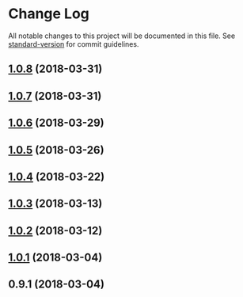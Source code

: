 # Change Log

All notable changes to this project will be documented in this file. See [standard-version](https://github.com/conventional-changelog/standard-version) for commit guidelines.

<a name="1.0.8"></a>
## [1.0.8](https://github.com/ojkelly/bunjil/compare/v1.0.7...v1.0.8) (2018-03-31)



<a name="1.0.7"></a>
## [1.0.7](https://github.com/ojkelly/bunjil/compare/v1.0.6...v1.0.7) (2018-03-31)



<a name="1.0.6"></a>
## [1.0.6](https://github.com/ojkelly/bunjil/compare/v1.0.5...v1.0.6) (2018-03-29)



<a name="1.0.5"></a>
## [1.0.5](https://github.com/ojkelly/bunjil/compare/v1.0.4...v1.0.5) (2018-03-26)



<a name="1.0.4"></a>
## [1.0.4](https://github.com/ojkelly/bunjil/compare/v1.0.3...v1.0.4) (2018-03-22)



<a name="1.0.3"></a>
## [1.0.3](https://github.com/ojkelly/bunjil/compare/v1.0.2...v1.0.3) (2018-03-13)



<a name="1.0.2"></a>
## [1.0.2](https://github.com/ojkelly/bunjil/compare/v1.0.1...v1.0.2) (2018-03-12)



<a name="1.0.1"></a>
## [1.0.1](https://github.com/ojkelly/bunjil/compare/v0.9.1...v1.0.1) (2018-03-04)



<a name="0.9.1"></a>
## 0.9.1 (2018-03-04)
